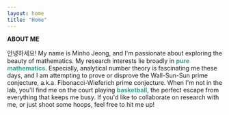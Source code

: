 ```yaml
---
layout: home
title: "Home"
---
```


<p style="line-height:1.2"><strong>ABOUT ME</strong></p>
안녕하세요! My name is Minho Jeong, and I'm passionate about exploring the beauty of mathematics. My research interests lie broadly in <strong><font color="#34A392">pure mathematics</font></strong>. Especially, analytical number theory is fascinating me these days, and I am attempting to prove or disprove the Wall-Sun-Sun prime conjecture, a.k.a. Fibonacci-Wieferich prime conjecture. When I'm not in the lab, you'll find me on the court playing <strong><font color="#34A392">basketball</font></strong>, the perfect escape from everything that keeps me busy. If you'd like to collaborate on research with me, or just shoot some hoops, feel free to hit me up!
